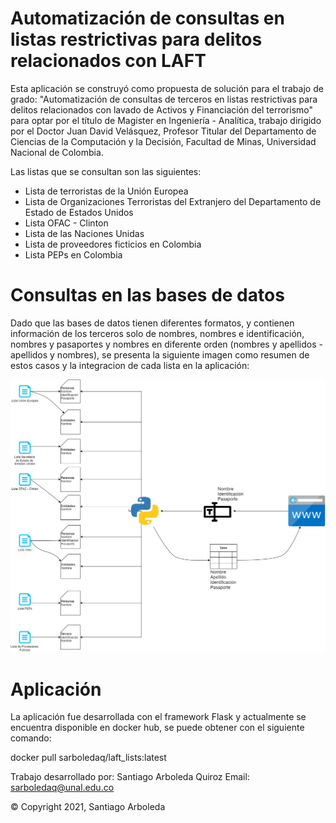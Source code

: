 # Automatización de consultas en listas restrictivas para delitos relacionados con LAFT
 
Esta aplicación se construyó como propuesta de solución para el trabajo de grado: "Automatización de consultas de terceros en listas restrictivas para delitos relacionados con lavado de Activos y Financiación del terrorismo" para optar por el título de Magister en Ingeniería - Analítica, trabajo dirigido por el Doctor Juan David Velásquez, Profesor Titular del Departamento de Ciencias de la Computación y la Decisión, Facultad de Minas, Universidad Nacional de Colombia. 

Las listas que se consultan son las siguientes:

- Lista de terroristas de la Unión Europea
- Lista de Organizaciones Terroristas del Extranjero del Departamento de Estado de Estados Unidos
- Lista OFAC - Clinton
- Lista de las Naciones Unidas
- Lista de proveedores ficticios en Colombia 
- Lista PEPs en Colombia

# Consultas en las bases de datos

Dado que las bases de datos tienen diferentes formatos, y contienen información de los terceros solo de nombres, nombres e identificación, nombres y pasaportes y nombres en diferente orden (nombres y apellidos - apellidos y nombres), se presenta la siguiente imagen como resumen de estos casos y la integracion de cada lista en la aplicación:

![Screenshot](https://github.com/santyarboleda/Data_lists/blob/master/static/img/Fuentes%20de%20datos.png)

# Aplicación

La aplicación fue desarrollada con el framework Flask y actualmente se encuentra disponible en docker hub, se puede obtener con el siguiente comando:

docker pull sarboledaq/laft_lists:latest

Trabajo desarrollado por: Santiago Arboleda Quiroz
Email: sarboledaq@unal.edu.co 

© Copyright 2021, Santiago Arboleda


